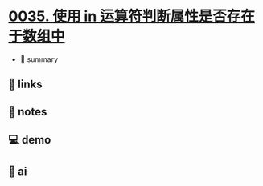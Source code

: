 # [0035. 使用 in 运算符判断属性是否存在于数组中](https://github.com/Tdahuyou/javascript/tree/main/0035.%20%E4%BD%BF%E7%94%A8%20in%20%E8%BF%90%E7%AE%97%E7%AC%A6%E5%88%A4%E6%96%AD%E5%B1%9E%E6%80%A7%E6%98%AF%E5%90%A6%E5%AD%98%E5%9C%A8%E4%BA%8E%E6%95%B0%E7%BB%84%E4%B8%AD)

- 📝 summary

## 🔗 links
## 📒 notes
## 💻 demo
## 🤖 ai
